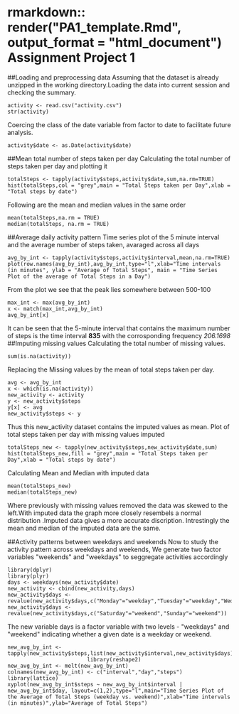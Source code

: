 rmarkdown:: render("PA1_template.Rmd", output_format = "html_document")
Assignment Project 1
====================
##Loading and preprocessing data
Assuming that the dataset is already unzipped in the working directory.Loading the data into current session and checking the summary.
```{r}
activity <- read.csv("activity.csv")
str(activity)
```
Coercing the class of the date variable from factor to date to facilitate future analysis.
```{r}
activity$date <- as.Date(activity$date)
```
##Mean total number of steps taken per day
Calculating the total number of steps taken per day and plotting it
```{r,fig.height =4,fig.width=4}
totalSteps <- tapply(activity$steps,activity$date,sum,na.rm=TRUE)
hist(totalSteps,col = "grey",main = "Total Steps taken per Day",xlab = "Total steps by date")
```
Following are the mean and median values in the same order
```{r}
mean(totalSteps,na.rm = TRUE)
median(totalSteps, na.rm = TRUE)
```

##Average daily activity pattern 
Time series plot of the 5 minute interval and the average number of steps taken, avaraged across all days
```{r,fig.height =4,fig.width=4}
avg_by_int <- tapply(activity$steps,activity$interval,mean,na.rm=TRUE)
plot(row.names(avg_by_int),avg_by_int,type="l",xlab="Time intervals (in minutes", ylab = "Average of Total Steps", main = "Time Series Plot of the average of Total Steps in a Day")
```
From the plot we see that the peak lies somewhere between 500-100 
```{r}
max_int <- max(avg_by_int)
x <- match(max_int,avg_by_int)
avg_by_int[x]
```
It can be seen that the 5-minute interval that contains the maximum number of steps is the time interval **835** with the corrosponding frequency *206.1698*
##Imputing missing values
Calculating the total number of missing values.
```{r}
sum(is.na(activity))
```
Replacing the Missing values by the mean of total steps taken per day. 
```{r}
avg <- avg_by_int
x <- which(is.na(activity))
new_activity <- activity
y <- new_activity$steps
y[x] <- avg
new_activity$steps <- y
```
Thus this new_activity dataset contains the imputed values as mean.
Plot of total steps taken per day with missing values imputed
```{r,fig.height =4,fig.width=4}
totalSteps_new <- tapply(new_activity$steps,new_activity$date,sum)
hist(totalSteps_new,fill = "grey",main = "Total Steps taken per Day",xlab = "Total steps by date")
```
Calculating Mean and Median with imputed data
```{r}
mean(totalSteps_new)
median(totalSteps_new)
```

Where previously with missing values removed the data was skewed to the left.With imputed data the graph more closely resembels a normal distribution .Imputed data gives a more accurate discription.
Intrestingly the mean and median of the imputed data are the same.

##Activity patterns between weekdays and weekends
Now to study the activity pattern across weekdays and weekends, We generate two factor variables "weekends" and "weekdays" to seggregate activities accordingly 
```{r}
library(dplyr)
library(plyr)
days <- weekdays(new_activity$date)
new_activity <- cbind(new_activity,days)
new_activity$days <- revalue(new_activity$days,c("Monday"="weekday","Tuesday"="weekday","Wednesday"="weekday","Thursday"="weekday","Friday"="weekday"))
new_activity$days <- revalue(new_activity$days,c("Saturday"="weekend","Sunday"="weekend"))
```
The new variable days is a factor variable with two levels - "weekdays" and "weekend" indicating whether a given date is a weekday or weekend.



```{r,fig.height =4,fig.width=4}
new_avg_by_int <- tapply(new_activity$steps,list(new_activity$interval,new_activity$days),mean)
                         library(reshape2)
new_avg_by_int <- melt(new_avg_by_int)
colnames(new_avg_by_int) <- c("interval","day","steps")
library(lattice)
xyplot(new_avg_by_int$steps ~ new_avg_by_int$interval | new_avg_by_int$day, layout=c(1,2),type="l",main="Time Series Plot of the Average of Total Steps (weekday vs. weekend)",xlab="Time intervals (in minutes)",ylab="Average of Total Steps")